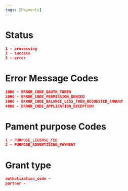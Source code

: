 ```yaml
---
tags: [Payments]
---
```


# Status

```json
1 - processing
2 - success
3 - error
```

# Error Message Codes

```json
1000 - ERROR_CODE_OAUTH_TOKEN
2000 - ERROR_CODE_PERMISSION_DENIED
3000 - ERROR_CODE_BALANCE_LESS_THEN_REQUESTED_AMOUNT
4000 - ERROR_CODE_APPLICATION_EXCEPTION    
```

# Pament purpose Codes

```json
1 - PURPOSE_LICENSE_FEE
2 - PURPOSE_ADVERTISING_PAYMENT 
```


# Grant type
```json
authotization_code - 
partner - 
```